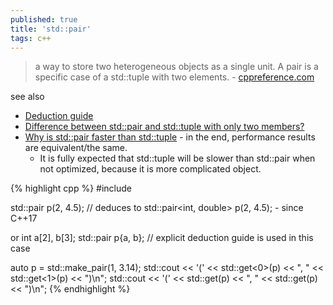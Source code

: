 ```yaml
---
published: true
title: 'std::pair'
tags: c++
---
```

>  a way to store two heterogeneous objects as a single unit. A pair is a specific case of a std::tuple with two elements. - [cppreference.com ](https://en.cppreference.com/w/cpp/utility/pair)

see also
- [Deduction guide](https://en.cppreference.com/w/cpp/utility/pair/deduction_guides)
- [Difference between std::pair and std::tuple with only two members?](https://stackoverflow.com/questions/6687107/difference-between-stdpair-and-stdtuple-with-only-two-members)
- [Why is std::pair faster than std::tuple](https://stackoverflow.com/a/26864461/51386) - in the end, performance results are equivalent/the same.
	- It is fully expected that std::tuple will be slower than std::pair when not optimized, because it is more complicated object.

{% highlight cpp %}
#include <utility>
  
std::pair p(2, 4.5);     // deduces to std::pair<int, double> p(2, 4.5); - since C++17

or
int a[2], b[3];
std::pair p{a, b}; // explicit deduction guide is used in this case

auto p = std::make_pair(1, 3.14);
std::cout << '(' << std::get<0>(p) << ", " << std::get<1>(p) << ")\n";
std::cout << '(' << std::get<int>(p) << ", " << std::get<double>(p) << ")\n";
{% endhighlight %}